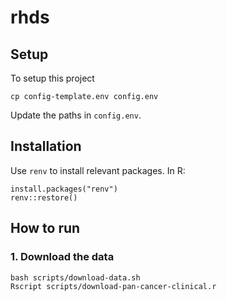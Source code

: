 # rhds

## Setup

To setup this project 

```
cp config-template.env config.env
```

Update the paths in `config.env`.


## Installation

Use `renv` to install relevant packages. In R:

```
install.packages("renv")
renv::restore()
```

## How to run 

### 1. Download the data

```
bash scripts/download-data.sh
Rscript scripts/download-pan-cancer-clinical.r
```


